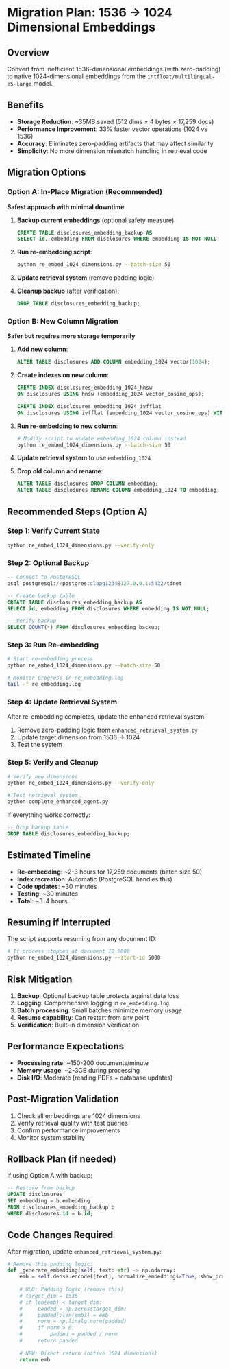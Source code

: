 # Migration Plan: 1536 → 1024 Dimensional Embeddings

## Overview
Convert from inefficient 1536-dimensional embeddings (with zero-padding) to native 1024-dimensional embeddings from the `intfloat/multilingual-e5-large` model.

## Benefits
- **Storage Reduction**: ~35MB saved (512 dims × 4 bytes × 17,259 docs)
- **Performance Improvement**: 33% faster vector operations (1024 vs 1536)
- **Accuracy**: Eliminates zero-padding artifacts that may affect similarity
- **Simplicity**: No more dimension mismatch handling in retrieval code

## Migration Options

### Option A: In-Place Migration (Recommended)
**Safest approach with minimal downtime**

1. **Backup current embeddings** (optional safety measure):
   ```sql
   CREATE TABLE disclosures_embedding_backup AS 
   SELECT id, embedding FROM disclosures WHERE embedding IS NOT NULL;
   ```

2. **Run re-embedding script**:
   ```bash
   python re_embed_1024_dimensions.py --batch-size 50
   ```

3. **Update retrieval system** (remove padding logic)

4. **Cleanup backup** (after verification):
   ```sql
   DROP TABLE disclosures_embedding_backup;
   ```

### Option B: New Column Migration
**Safer but requires more storage temporarily**

1. **Add new column**:
   ```sql
   ALTER TABLE disclosures ADD COLUMN embedding_1024 vector(1024);
   ```

2. **Create indexes on new column**:
   ```sql
   CREATE INDEX disclosures_embedding_1024_hnsw 
   ON disclosures USING hnsw (embedding_1024 vector_cosine_ops);
   
   CREATE INDEX disclosures_embedding_1024_ivfflat 
   ON disclosures USING ivfflat (embedding_1024 vector_cosine_ops) WITH (lists=100);
   ```

3. **Run re-embedding to new column**:
   ```bash
   # Modify script to update embedding_1024 column instead
   python re_embed_1024_dimensions.py --batch-size 50
   ```

4. **Update retrieval system** to use `embedding_1024`

5. **Drop old column and rename**:
   ```sql
   ALTER TABLE disclosures DROP COLUMN embedding;
   ALTER TABLE disclosures RENAME COLUMN embedding_1024 TO embedding;
   ```

## Recommended Steps (Option A)

### Step 1: Verify Current State
```bash
python re_embed_1024_dimensions.py --verify-only
```

### Step 2: Optional Backup
```sql
-- Connect to PostgreSQL
psql postgresql://postgres:clapg1234@127.0.0.1:5432/tdnet

-- Create backup table
CREATE TABLE disclosures_embedding_backup AS 
SELECT id, embedding FROM disclosures WHERE embedding IS NOT NULL;

-- Verify backup
SELECT COUNT(*) FROM disclosures_embedding_backup;
```

### Step 3: Run Re-embedding
```bash
# Start re-embedding process
python re_embed_1024_dimensions.py --batch-size 50

# Monitor progress in re_embedding.log
tail -f re_embedding.log
```

### Step 4: Update Retrieval System
After re-embedding completes, update the enhanced retrieval system:

1. Remove zero-padding logic from `enhanced_retrieval_system.py`
2. Update target dimension from 1536 → 1024
3. Test the system

### Step 5: Verify and Cleanup
```bash
# Verify new dimensions
python re_embed_1024_dimensions.py --verify-only

# Test retrieval system
python complete_enhanced_agent.py
```

If everything works correctly:
```sql
-- Drop backup table
DROP TABLE disclosures_embedding_backup;
```

## Estimated Timeline

- **Re-embedding**: ~2-3 hours for 17,259 documents (batch size 50)
- **Index recreation**: Automatic (PostgreSQL handles this)
- **Code updates**: ~30 minutes
- **Testing**: ~30 minutes
- **Total**: ~3-4 hours

## Resuming if Interrupted

The script supports resuming from any document ID:
```bash
# If process stopped at document ID 5000
python re_embed_1024_dimensions.py --start-id 5000
```

## Risk Mitigation

1. **Backup**: Optional backup table protects against data loss
2. **Logging**: Comprehensive logging in `re_embedding.log`
3. **Batch processing**: Small batches minimize memory usage
4. **Resume capability**: Can restart from any point
5. **Verification**: Built-in dimension verification

## Performance Expectations

- **Processing rate**: ~150-200 documents/minute
- **Memory usage**: ~2-3GB during processing
- **Disk I/O**: Moderate (reading PDFs + database updates)

## Post-Migration Validation

1. Check all embeddings are 1024 dimensions
2. Verify retrieval quality with test queries
3. Confirm performance improvements
4. Monitor system stability

## Rollback Plan (if needed)

If using Option A with backup:
```sql
-- Restore from backup
UPDATE disclosures 
SET embedding = b.embedding 
FROM disclosures_embedding_backup b 
WHERE disclosures.id = b.id;
```

## Code Changes Required

After migration, update `enhanced_retrieval_system.py`:

```python
# Remove this padding logic:
def _generate_embedding(self, text: str) -> np.ndarray:
    emb = self.dense.encode([text], normalize_embeddings=True, show_progress_bar=False)[0]
    
    # OLD: Padding logic (remove this)
    # target_dim = 1536
    # if len(emb) < target_dim:
    #     padded = np.zeros(target_dim)
    #     padded[:len(emb)] = emb
    #     norm = np.linalg.norm(padded)
    #     if norm > 0:
    #         padded = padded / norm
    #     return padded
    
    # NEW: Direct return (native 1024 dimensions)
    return emb
```
